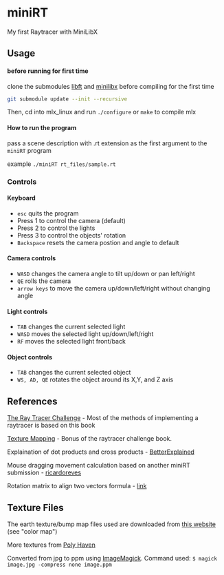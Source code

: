 # miniRT
My first Raytracer with MiniLibX

## Usage
#### before running for first time
clone the submodules [libft](https://github.com/TearDoor/libft_42) and [minilibx](https://github.com/42Paris/minilibx-linux) before compiling for the first time
```sh
git submodule update --init --recursive
```
Then, cd into mlx_linux and run `./configure` or `make` to compile mlx

#### How to run the program
pass a scene description with .rt extension as the first argument to the `miniRT` program

example
`./miniRT rt_files/sample.rt`

### Controls
#### Keyboard
* `esc` quits the program
* Press 1 to control the camera (default)
* Press 2 to control the lights
* Press 3 to control the objects' rotation
* `Backspace` resets the camera postion and angle to default

#### Camera controls

* `WASD` changes the camera angle to tilt up/down or pan left/right
* `QE` rolls the camera
* `arrow keys` to move the camera up/down/left/right without changing angle

#### Light controls

* `TAB` changes the current selected light
* `WASD` moves the selected light up/down/left/right
* `RF` moves the selected light front/back

#### Object controls

* `TAB` changes the current selected object
* `WS, AD, QE` rotates the object around its X,Y, and Z axis 

## References
[The Ray Tracer Challenge](http://raytracerchallenge.com) - Most of the methods of implementing a raytracer is based on this book

[Texture Mapping](http://raytracerchallenge.com/bonus/texture-mapping.html) - Bonus of the raytracer challenge book.

Explaination of dot products and cross products - [BetterExplained](https://betterexplained.com)

Mouse dragging movement calculation based on another miniRT submission - [ricardoreves](https://github.com/ricardoreves/42-minirt/blob/main/srcs/ui/mouse.c)

Rotation matrix to align two vectors formula - [link](https://gist.github.com/kevinmoran/b45980723e53edeb8a5a43c49f134724)

## Texture Files
The earth texture/bump map files used are downloaded from [this website](http://planetpixelemporium.com/earth.html) (see "color map")

More textures from [Poly Haven](https://polyhaven.com/textures)

Converted from jpg to ppm using [ImageMagick](https://imagemagick.org/script/download.php). Command used:
`$ magick image.jpg -compress none image.ppm`
